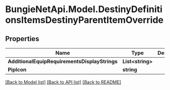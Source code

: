 # BungieNetApi.Model.DestinyDefinitionsItemsDestinyParentItemOverride
## Properties

Name | Type | Description | Notes
------------ | ------------- | ------------- | -------------
**AdditionalEquipRequirementsDisplayStrings** | **List&lt;string&gt;** |  | [optional] 
**PipIcon** | **string** |  | [optional] 

[[Back to Model list]](../README.md#documentation-for-models) [[Back to API list]](../README.md#documentation-for-api-endpoints) [[Back to README]](../README.md)

